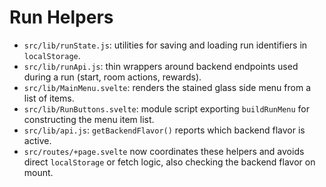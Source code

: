 # Run Helpers

- `src/lib/runState.js`: utilities for saving and loading run identifiers in `localStorage`.
- `src/lib/runApi.js`: thin wrappers around backend endpoints used during a run (start, room actions, rewards).
- `src/lib/MainMenu.svelte`: renders the stained glass side menu from a list of items.
- `src/lib/RunButtons.svelte`: module script exporting `buildRunMenu` for constructing the menu item list.
- `src/lib/api.js`: `getBackendFlavor()` reports which backend flavor is active.
- `src/routes/+page.svelte` now coordinates these helpers and avoids direct `localStorage` or fetch logic, also checking the backend flavor on mount.
